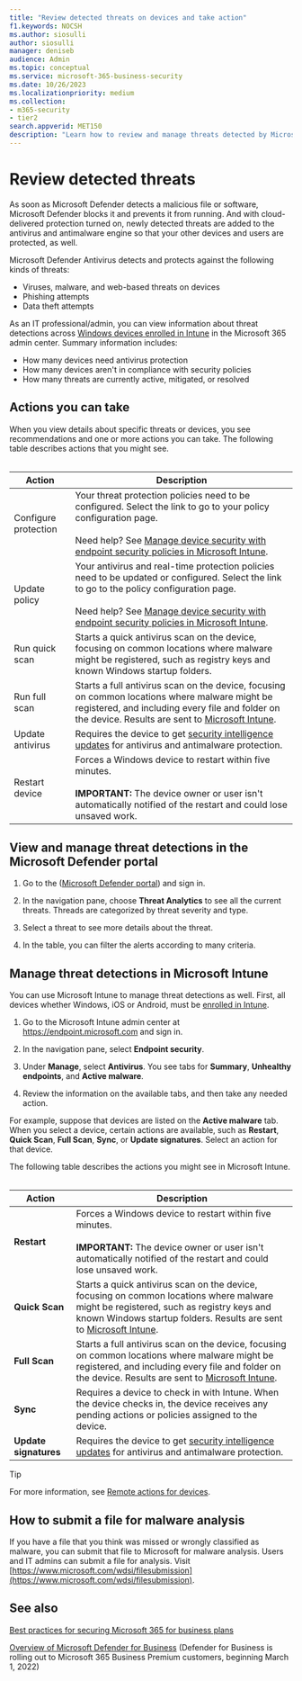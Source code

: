 ```yaml
---
title: "Review detected threats on devices and take action"
f1.keywords: NOCSH
ms.author: siosulli
author: siosulli
manager: deniseb
audience: Admin
ms.topic: conceptual
ms.service: microsoft-365-business-security
ms.date: 10/26/2023
ms.localizationpriority: medium
ms.collection:
- m365-security
- tier2
search.appverid: MET150
description: "Learn how to review and manage threats detected by Microsoft Defender Antivirus on your Windows devices."
---
```


# Review detected threats

As soon as Microsoft Defender detects a malicious file or software, Microsoft Defender blocks it and prevents it from running. And with cloud-delivered protection turned on, newly detected threats are added to the antivirus and antimalware engine so that your other devices and users are protected, as well.

Microsoft Defender Antivirus detects and protects against the following kinds of threats:

- Viruses, malware, and web-based threats on devices
- Phishing attempts
- Data theft attempts

As an IT professional/admin, you can view information about threat detections across [Windows devices enrolled in Intune](/mem/intune/enrollment/device-enrollment) in the Microsoft 365 admin center. Summary information includes:

- How many devices need antivirus protection
- How many devices aren't in compliance with security policies
- How many threats are currently active, mitigated, or resolved

## Actions you can take

When you view details about specific threats or devices, you see recommendations and one or more actions you can take. The following table describes actions that you might see.<br><br>

|Action|Description|
|---|---|
|Configure protection|Your threat protection policies need to be configured. Select the link to go to your policy configuration page.<br><br>Need help? See [Manage device security with endpoint security policies in Microsoft Intune](/mem/intune/protect/endpoint-security-policy).|
|Update policy|Your antivirus and real-time protection policies need to be updated or configured. Select the link to go to the policy configuration page.<br><br>Need help? See [Manage device security with endpoint security policies in Microsoft Intune](/mem/intune/protect/endpoint-security-policy).|
|Run quick scan|Starts a quick antivirus scan on the device, focusing on common locations where malware might be registered, such as registry keys and known Windows startup folders.|
|Run full scan|Starts a full antivirus scan on the device, focusing on common locations where malware might be registered, and including every file and folder on the device. Results are sent to [Microsoft Intune](/mem/intune/fundamentals/tutorial-walkthrough-endpoint-manager).|
|Update antivirus|Requires the device to get [security intelligence updates](https://go.microsoft.com/fwlink/?linkid=2149926) for antivirus and antimalware protection.|
|Restart device|Forces a Windows device to restart within five minutes.<br><br>**IMPORTANT:** The device owner or user isn't automatically notified of the restart and could lose unsaved work.|

<a name='view-and-manage-threat-detections-in-the-microsoft-365-defender-portal'></a>

## View and manage threat detections in the Microsoft Defender portal

1. Go to the ([Microsoft Defender portal](https://security.microsoft.com)) and sign in.

2. In the navigation pane, choose **Threat Analytics** to see all the current threats. Threads are categorized by threat severity and type.

3. Select a threat to see more details about the threat.

4. In the table, you can filter the alerts according to many criteria.

## Manage threat detections in Microsoft Intune

You can use Microsoft Intune to manage threat detections as well. First, all devices whether Windows, iOS or Android, must be [enrolled in Intune](/mem/intune/enrollment/windows-enrollment-methods).

1. Go to the Microsoft Intune admin center at <a href="https://go.microsoft.com/fwlink/p/?linkid=2150463" target="_blank">https://endpoint.microsoft.com</a> and sign in.

2. In the navigation pane, select **Endpoint security**.

3. Under **Manage**, select **Antivirus**. You see tabs for **Summary**, **Unhealthy endpoints**, and **Active malware**.

4. Review the information on the available tabs, and then take any needed action.

For example, suppose that devices are listed on the **Active malware** tab. When you select a device, certain actions are available, such as **Restart**, **Quick Scan**, **Full Scan**, **Sync**, or **Update signatures**. Select an action for that device.

The following table describes the actions you might see in Microsoft Intune.<br><br>

|Action|Description|
|---|---|
|**Restart**|Forces a Windows device to restart within five minutes.<br><br>**IMPORTANT:** The device owner or user isn't automatically notified of the restart and could lose unsaved work.|
|**Quick Scan**|Starts a quick antivirus scan on the device, focusing on common locations where malware might be registered, such as registry keys and known Windows startup folders. Results are sent to [Microsoft Intune](/mem/intune/fundamentals/tutorial-walkthrough-endpoint-manager).|
|**Full Scan**|Starts a full antivirus scan on the device, focusing on common locations where malware might be registered, and including every file and folder on the device. Results are sent to [Microsoft Intune](/mem/intune/fundamentals/tutorial-walkthrough-endpoint-manager).|
|**Sync**|Requires a device to check in with Intune. When the device checks in, the device receives any pending actions or policies assigned to the device.|
|**Update signatures**|Requires the device to get [security intelligence updates](https://go.microsoft.com/fwlink/?linkid=2149926) for antivirus and antimalware protection.|

> [!TIP]
> For more information, see [Remote actions for devices](/mem/intune/protect/endpoint-security-manage-devices#remote-actions-for-devices).

## How to submit a file for malware analysis

If you have a file that you think was missed or wrongly classified as malware, you can submit that file to Microsoft for malware analysis. Users and IT admins can submit a file for analysis. Visit [https://www.microsoft.com/wdsi/filesubmission](https://www.microsoft.com/wdsi/filesubmission).

## See also

[Best practices for securing Microsoft 365 for business plans](secure-your-business-data.md)

[Overview of Microsoft Defender for Business](../security/defender-business/mdb-overview.md) (Defender for Business is rolling out to Microsoft 365 Business Premium customers, beginning March 1, 2022)
